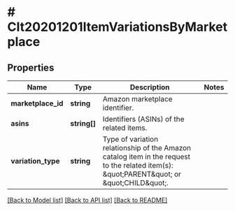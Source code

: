 # # CIt20201201ItemVariationsByMarketplace

## Properties

Name | Type | Description | Notes
------------ | ------------- | ------------- | -------------
**marketplace_id** | **string** | Amazon marketplace identifier. |
**asins** | **string[]** | Identifiers (ASINs) of the related items. |
**variation_type** | **string** | Type of variation relationship of the Amazon catalog item in the request to the related item(s): \&quot;PARENT\&quot; or \&quot;CHILD\&quot;. |

[[Back to Model list]](../../README.md#models) [[Back to API list]](../../README.md#endpoints) [[Back to README]](../../README.md)
